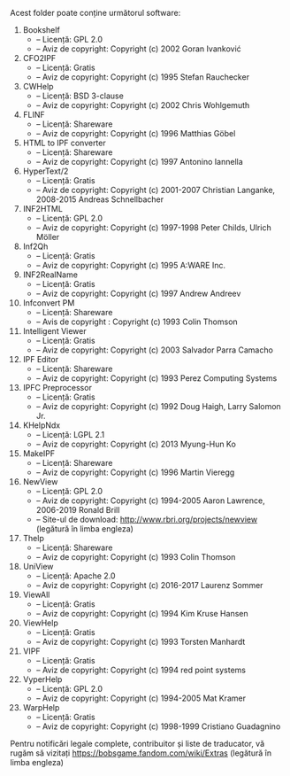 Acest folder poate conține următorul software:

1. Bookshelf
   - – Licență: GPL 2.0
   - – Aviz de copyright: Copyright (c) 2002 Goran Ivanković
2. CFO2IPF
   - – Licență: Gratis
   - – Aviz de copyright: Copyright (c) 1995 Stefan Rauchecker
3. CWHelp
   - – Licență: BSD 3-clause
   - – Aviz de copyright: Copyright (c) 2002 Chris Wohlgemuth
4. FLINF
   - – Licență: Shareware
   - – Aviz de copyright: Copyright (c) 1996 Matthias Göbel
5. HTML to IPF converter
   - – Licență: Shareware
   - – Aviz de copyright: Copyright (c) 1997 Antonino Iannella
6. HyperText/2
   - – Licență: Gratis
   - – Aviz de copyright: Copyright (c) 2001-2007 Christian Langanke, 2008-2015 Andreas Schnellbacher
7. INF2HTML
   - – Licență: GPL 2.0
   - – Aviz de copyright: Copyright (c) 1997-1998 Peter Childs, Ulrich Möller
8. Inf2Qh
   - – Licență: Gratis
   - – Aviz de copyright: Copyright (c) 1995 A:WARE Inc.
9. INF2RealName
   - – Licență: Gratis
   - – Aviz de copyright: Copyright (c) 1997 Andrew Andreev
10. Infconvert PM
    - – Licență: Shareware
    - – Avis de copyright : Copyright (c) 1993 Colin Thomson
11. Intelligent Viewer
    - – Licență: Gratis
    - – Aviz de copyright: Copyright (c) 2003 Salvador Parra Camacho
12. IPF Editor
    - – Licență: Shareware
    - – Aviz de copyright: Copyright (c) 1993 Perez Computing Systems
13. IPFC Preprocessor
    - – Licență: Gratis
    - – Aviz de copyright: Copyright (c) 1992 Doug Haigh, Larry Salomon Jr.
14. KHelpNdx
    - – Licență: LGPL 2.1
    - – Aviz de copyright: Copyright (c) 2013 Myung-Hun Ko
15. MakeIPF
    - – Licență: Shareware
    - – Aviz de copyright: Copyright (c) 1996 Martin Vieregg
16. NewView
    - – Licență: GPL 2.0
    - – Aviz de copyright: Copyright (c) 1994-2005 Aaron Lawrence, 2006-2019 Ronald Brill
    - – Site-ul de download: http://www.rbri.org/projects/newview (legătură în limba engleza)
17. Thelp
    - – Licență: Shareware
    - – Aviz de copyright: Copyright (c) 1993 Colin Thomson
18. UniView
    - – Licență: Apache 2.0
    - – Aviz de copyright: Copyright (c) 2016-2017 Laurenz Sommer
19. ViewAll
    - – Licență: Gratis
    - – Aviz de copyright: Copyright (c) 1994 Kim Kruse Hansen
20. ViewHelp
    - – Licență: Gratis
    - – Aviz de copyright: Copyright (c) 1993 Torsten Manhardt
21. VIPF
    - – Licență: Gratis
    - – Aviz de copyright: Copyright (c) 1994 red point systems
22. VyperHelp
    - – Licență: GPL 2.0
    - – Aviz de copyright: Copyright (c) 1994-2005 Mat Kramer
23. WarpHelp
    - – Licență: Gratis
    - – Aviz de copyright: Copyright (c) 1998-1999 Cristiano Guadagnino

Pentru notificări legale complete, contribuitor și liste de traducator, vă rugăm să vizitați https://bobsgame.fandom.com/wiki/Extras (legătură în limba engleza)
